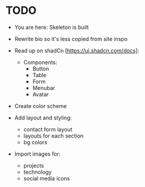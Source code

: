 # TODO

* You are here: Skeleton is built

* Rewrite bio so it's less copied from site inspo

* Read up on shadCn [https://ui.shadcn.com/docs]:
    - Components: 
        - Button
        - Table
        - Form
        - Menubar
        - Avatar

* Create color scheme

* Add layout and styling:
    - contact form layout
    - layouts for each section
    - bg colors

* Import images for:
    - projects
    - technology
    - social media icons